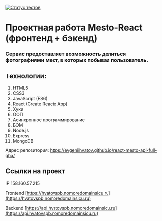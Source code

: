 [![Статус тестов](../../actions/workflows/tests.yml/badge.svg)](../../actions/workflows/tests.yml)

# Проектная работа Mesto-React (фронтенд + бэкенд)

### Сервис предоставляет возможность делиться фотографиями мест, в которых побывал пользователь.  

## Технологии:
1. HTML5
2. CSS3
3. JavaScript (ES6)
4. React (Create Reacte App)
5. Хуки
6. ООП
7. Асинхронное программирование
8. БЭМ
9. Node.js
10. Express
11. MongoDB

Адрес репозитория: https://evgeniihvatov.github.io/react-mesto-api-full-gha/

## Ссылки на проект

IP 158.160.57.215

Frontend [https://hvatovspb.nomoredomainsicu.ru](https://hvatovspb.nomoredomainsicu.ru)

Backend [https://api.hvatovspb.nomoredomainsicu.ru](https://api.hvatovspb.nomoredomainsicu.ru)
